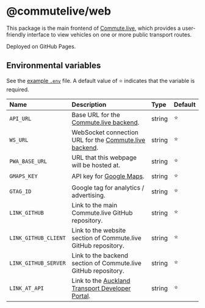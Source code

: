 # @commutelive/web

This package is the main frontend of [Commute.live](https://commute.live), which provides a user-friendly interface to view vehicles on one or more public transport routes.

Deployed on GitHub Pages.

## Environmental variables

See the [example `.env`](./example.env) file. A default value of ⭐ indicates that the variable is required.

| Name                          | Description                                                                                           | Type      | Default       |
| :---------------------------- | :---------------------------------------------------------------------------------------------------- | :-------- | :------------ |
| `API_URL`                     | Base URL for the [Commute.live backend](../backend/).                                                 | string    | ⭐            |
| `WS_URL`                      | WebSocket connection URL for the [Commute.live backend](../backend/).                                 | string    | ⭐            |
| `PWA_BASE_URL`                | URL that this webpage will be hosted at.                                                              | string    | ⭐            |
| `GMAPS_KEY`                   | API key for [Google Maps](https://developers.google.com/maps/documentation/javascript/get-api-key).   | string    | ⭐            |
| `GTAG_ID`                     | Google tag for analytics / advertising.                                                               | string    | ⭐            |
| `LINK_GITHUB`                 | Link to the main Commute.live GitHub repository.                                                      | string    | ⭐            |
| `LINK_GITHUB_CLIENT`          | Link to the website section of Commute.live GitHub repository.                                        | string    | ⭐            |
| `LINK_GITHUB_SERVER`          | Link to the backend section of Commute.live GitHub repository.                                        | string    | ⭐            |
| `LINK_AT_API`                 | Link to the [Auckland Transport Developer Portal](https://dev-portal.at.govt.nz/).                    | string    | ⭐            |
